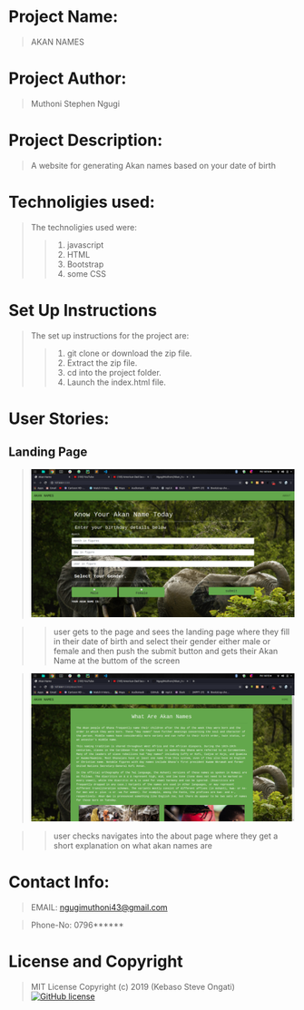 # Project Name:
>AKAN NAMES

# Project Author:
>Muthoni Stephen Ngugi

# Project Description:

>A website for generating Akan names based on your date of birth

# Technoligies used:
>The technoligies used were:
>>1. javascript
>>2. HTML
>>3. Bootstrap
>>4. some CSS

# Set Up Instructions
>The set up instructions for the project are:
>>1. git clone or download the zip file.
>>2. Extract the zip file.
>>3. cd into the project folder.
>>4. Launch the index.html file.

# User Stories:
## Landing Page
><img src="images/landing.png" alt="landing page">

>>user gets to the page and sees the landing page where they fill in their date of birth and select their gender either male or female and then push the submit button and gets their Akan Name at the buttom of the screen

><img src="images/about.png" alt="about page">

>>user checks navigates into the about page where they get a short explanation on what akan names are

# Contact Info:

>EMAIL: ngugimuthoni43@gmail.com

>Phone-No: 0796******

# License and Copyright
>MIT License Copyright (c) 2019 (Kebaso Steve Ongati)
>[![GitHub license](https://img.shields.io/github/license/Naereen/StrapDown.js.svg)](https://github.com/Naereen/StrapDown.js/blob/master/LICENSE)